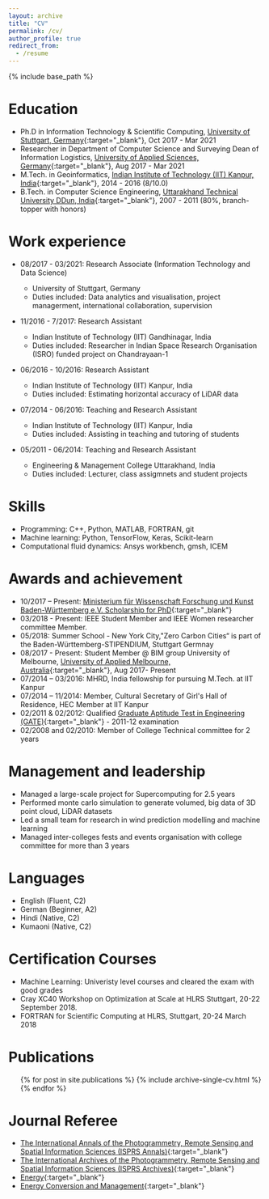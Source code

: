 ```yaml
---
layout: archive
title: "CV"
permalink: /cv/
author_profile: true
redirect_from:
  - /resume
---
```


{% include base_path %}

Education
======
* Ph.D in Information Technology & Scientific Computing, [University of Stuttgart, Germany](https://www.uni-stuttgart.de/){:target="_blank"}, Oct 2017 - Mar 2021
* Researcher in Department of Computer Science and Surveying Dean of Information Logistics, [University of Applied Sciences, Germany](https://www.hft-stuttgart.de/){:target="_blank"}, Aug 2017 - Mar 2021
* M.Tech. in Geoinformatics, [Indian Institute of Technology (IIT) Kanpur, India](http://www.iitk.ac.in/){:target="_blank"}, 2014 - 2016 (8/10.0)
* B.Tech. in Computer Science Engineering, [Uttarakhand Technical University DDun, India](http://www.uktech.ac.in/uksee/){:target="_blank"}, 2007 - 2011 (80%, branch-topper with honors)


Work experience
======
* 08/2017 - 03/2021: Research Associate (Information Technology and Data Science)
  * University of Stuttgart, Germany
  * Duties included: Data analytics and visualisation, project managerment, international collaboration, supervision
  
* 11/2016 - 7/2017: Research Assistant
  * Indian Institute of Technology (IIT) Gandhinagar, India
  * Duties included: Researcher in Indian Space Research Organisation (ISRO) funded project on Chandrayaan-1

* 06/2016 - 10/2016: Research Assistant
  * Indian Institute of Technology (IIT) Kanpur, India
  * Duties included: Estimating horizontal accuracy of LiDAR data
  
* 07/2014 - 06/2016: Teaching and Research Assistant
  * Indian Institute of Technology (IIT) Kanpur, India
  * Duties included: Assisting in teaching and tutoring of students
  
* 05/2011 - 06/2014: Teaching and Research Assistant
  * Engineering & Management College Uttarakhand, India
  * Duties included: Lecturer, class assigmnets and student projects
  
  
Skills
======
* Programming: C++, Python, MATLAB, FORTRAN, git
* Machine learning: Python, TensorFlow, Keras, Scikit-learn
* Computational fluid dynamics: Ansys workbench, gmsh, ICEM


Awards and achievement
======
* 10/2017 – Present: [Ministerium für Wissenschaft Forschung und Kunst Baden-Württemberg e.V. Scholarship for PhD](https://www.windycities.de/projects/){:target="_blank"}
* 03/2018 - Present: IEEE Student Member and IEEE Women researcher committee Member.
* 05/2018: Summer School - New York City,"Zero Carbon Cities“ is part of the Baden-Württemberg-STIPENDIUM, Stuttgart Germnay
* 08/2017 - Present: Student Member @ BIM group University of Melbourne, [University of Applied Melbourne, Australia](https://www.blogs.unimelb.edu.au/bim-iag/members/){:target="_blank"}, Aug 2017- Present
* 07/2014 – 03/2016: MHRD, India fellowship for pursuing M.Tech. at IIT Kanpur
* 07/2014 – 11/2014:	Member, Cultural Secretary of Girl's Hall of Residence, HEC Member at IIT Kanpur
* 02/2011 & 02/2012: Qualified [Graduate Aptitude Test in Engineering (GATE)](https://en.wikipedia.org/wiki/Graduate_Aptitude_Test_in_Engineering){:target="_blank"} - 2011-12 examination
* 02/2008 and 02/2010: Member of College Technical committee for 2 years 


Management and leadership
======
* Managed a large-scale project for Supercomputing for 2.5 years
* Performed monte carlo simulation to generate volumed, big data of 3D point cloud, LiDAR datasets
* Led a small team for research in wind prediction modelling and machine learning
* Managed inter-colleges fests and events organisation with college committee for more than 3 years


Languages 
======
* English (Fluent, C2)
* German (Beginner, A2)
* Hindi (Native, C2)
* Kumaoni (Native, C2)


Certification Courses 
======
 * Machine Learning: Univeristy level courses and cleared the exam with good grades
 * Cray XC40 Workshop on Optimization at Scale at HLRS Stuttgart, 20-22 September 2018.
 * FORTRAN for Scientific Computing at HLRS, Stuttgart, 20-24 March 2018


Publications
======
  <ul>{% for post in site.publications %}
    {% include archive-single-cv.html %}
  {% endfor %}</ul>
  

Journal Referee 
======
* [The International Annals of the Photogrammetry, Remote Sensing and Spatial Information Sciences (ISPRS Annals)](https://aip.scitation.org/journal/phf){:target="_blank"}
* [The International Archives of the Photogrammetry, Remote Sensing and Spatial Information Sciences (ISPRS Archives)](https://www.journals.elsevier.com/international-journal-of-heat-and-mass-transfer){:target="_blank"}
* [Energy](https://www.journals.elsevier.com/energy){:target="_blank"}
* [Energy Conversion and Management](https://www.journals.elsevier.com/energy-conversion-and-management){:target="_blank"}


